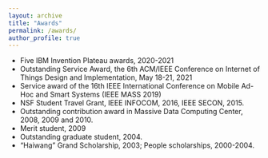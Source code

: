 ```yaml
---
layout: archive
title: "Awards"
permalink: /awards/
author_profile: true
---
```


* Five IBM Invention Plateau awards, 2020-2021
* Outstanding Service Award, the 6th ACM/IEEE Conference on Internet of Things Design and Implementation, May 18-21, 2021
* Service award of the 16th IEEE International Conference on Mobile Ad-Hoc and Smart Systems (IEEE MASS 2019)
* NSF Student Travel Grant, IEEE INFOCOM, 2016, IEEE SECON, 2015.
* Outstanding contribution award in Massive Data Computing Center, 2008, 2009 and 2010.
*  Merit student, 2009
* Outstanding graduate student, 2004.
* “Haiwang” Grand Scholarship, 2003; People scholarships, 2000-2004.